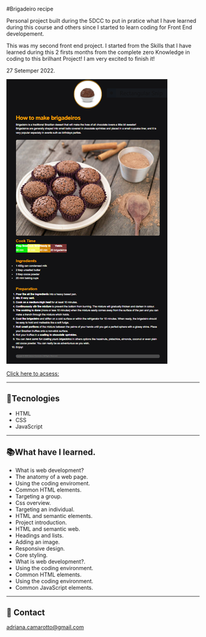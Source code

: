 #Brigadeiro recipe

Personal project built during the 5DCC to put in pratice what I have learned during this course and others since I started to learn coding for Front End developement.

This was my second front end project. I started from the Skills that I have learned during this 2 firsts months from the complete zero Knowledge in coding to this brilhant Project! I am very excited to finish it!

27 Setemper 2022. 

![preview](./.github/preview(2).png)

[Click here to acsess:](https://adriana-camarotto.github.io/Brigadeiro-Recipe/)

---

## 🚀Tecnologies

- HTML
- CSS
- JavaScript

---

## 📚What have I learned.

- What is web development?
- The anatomy of a web page.
- Using the coding enviroment.
- Common HTML elements.
- Targeting a group.
- Css overview.
- Targeting an individual.
- HTML and semantic elements.
- Project introduction.
- HTML and semantic web.
- Headings and lists.
- Adding an image.
- Responsive design.
- Core styling.
- What is web development?.
- Using the coding environment.
- Common HTML elements.
- Using the coding environment.
- Common JavaScript elements.

---

## 📧 Contact

adriana.camarotto@gmail.com
